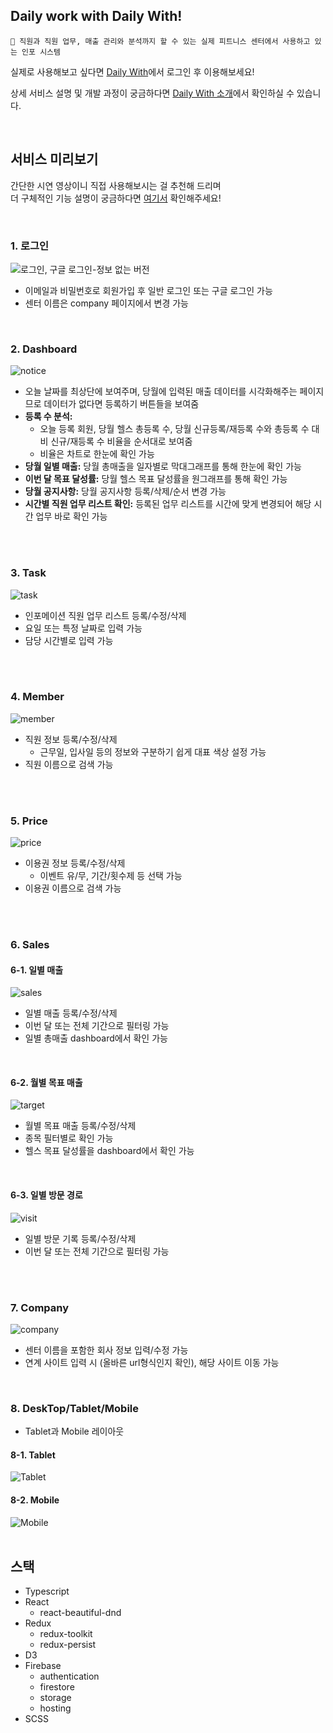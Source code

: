 ## Daily work with Daily With!
```
📍 직원과 직원 업무, 매출 관리와 분석까지 할 수 있는 실제 피트니스 센터에서 사용하고 있는 인포 시스템
```

실제로 사용해보고 싶다면 
[Daily With](https://daily-with-d2d4f.web.app/)에서 로그인 후 이용해보세요!

상세 서비스 설명 및 개발 과정이 궁금하다면
[Daily With 소개](https://bribrie.notion.site/daily-with-4480b1226950464e9f3c583d38196f2e)에서 확인하실 수 있습니다.  

</br>

## 서비스 미리보기
간단한 시연 영상이니 직접 사용해보시는 걸 추천해 드리며  
더 구체적인 기능 설명이 궁금하다면 [여기서](https://bribrie.notion.site/daily-with-4480b1226950464e9f3c583d38196f2e) 확인해주세요!  


</br>

### 1. 로그인

![로그인, 구글 로그인-정보 없는 버전](https://user-images.githubusercontent.com/75575789/213299618-f3b1efd5-1ea9-4230-b1dd-e1b39852d977.gif)
* 이메일과 비밀번호로 회원가입 후 일반 로그인 또는 구글 로그인 가능
* 센터 이름은 company 페이지에서 변경 가능

</br>

### 2. Dashboard
![notice](https://user-images.githubusercontent.com/75575789/213364363-1e96d906-6568-4aa3-9213-1954d5f825cb.gif)

* 오늘 날짜를 최상단에 보여주며, 당월에 입력된 매출 데이터를 시각화해주는 페이지므로 데이터가 없다면 등록하기 버튼들을 보여줌
* **등록 수 분석:** 
  * 오늘 등록 회원, 당월 헬스 총등록 수, 당월 신규등록/재등록 수와 총등록 수 대비 신규/재등록 수 비율을 순서대로 보여줌
  * 비율은 차트로 한눈에 확인 가능
* **당월 일별 매출:** 당월 총매출을 일자별로 막대그래프를 통해 한눈에 확인 가능
* **이번 달 목표 달성률:** 당월 헬스 목표 달성률을 원그래프를 통해 확인 가능
* **당월 공지사항:** 당월 공지사항 등록/삭제/순서 변경 가능
* **시간별 직원 업무 리스트 확인:** 등록된 업무 리스트를 시간에 맞게 변경되어 해당 시간 업무 바로 확인 가능

</br>
</br>

### 3. Task
![task](https://user-images.githubusercontent.com/75575789/213546033-7111494f-1fd5-408e-8ec7-18dc54b42afe.gif)

* 인포메이션 직원 업무 리스트 등록/수정/삭제
* 요일 또는 특정 날짜로 입력 가능
* 담당 시간별로 입력 가능

</br>
</br>

### 4. Member
![member](https://user-images.githubusercontent.com/75575789/213368579-483b8d7e-3482-4e87-836a-611c44f23536.gif)

* 직원 정보 등록/수정/삭제
  * 근무일, 입사일 등의 정보와 구분하기 쉽게 대표 색상 설정 가능
* 직원 이름으로 검색 가능

</br>
</br>

### 5. Price
![price](https://user-images.githubusercontent.com/75575789/213369531-ffdaf3d4-79a9-4706-95db-b7bff8eb3628.gif)

* 이용권 정보 등록/수정/삭제
  * 이벤트 유/무, 기간/횟수제 등 선택 가능 
* 이용권 이름으로 검색 가능

</br>
</br>

### 6. Sales
#### 6-1. 일별 매출
![sales](https://user-images.githubusercontent.com/75575789/213384001-f0bd9dc3-c18c-4428-b6f5-ebd203c0d999.gif)
* 일별 매출 등록/수정/삭제
* 이번 달 또는 전체 기간으로 필터링 가능
* 일별 총매출 dashboard에서 확인 가능
</br>

#### 6-2. 월별 목표 매출
  ![target](https://user-images.githubusercontent.com/75575789/213372315-28134428-858f-45bc-83a3-5f277e5cff40.gif)
  * 월별 목표 매출 등록/수정/삭제
  * 종목 필터별로 확인 가능
  * 헬스 목표 달성률을 dashboard에서 확인 가능
</br>

#### 6-3. 일별 방문 경로
![visit](https://user-images.githubusercontent.com/75575789/213377594-b31e2ae1-3be5-4ff7-a617-5f941c27ba36.gif)
* 일별 방문 기록 등록/수정/삭제 
* 이번 달 또는 전체 기간으로 필터링 가능
</br>
</br>

### 7. Company
![company](https://user-images.githubusercontent.com/75575789/213524099-e978a4d6-24b0-440b-976a-940973016219.gif)
* 센터 이름을 포함한 회사 정보 입력/수정 가능
* 연계 사이트 입력 시 (올바른 url형식인지 확인), 해당 사이트 이동 가능

</br>

### 8. DeskTop/Tablet/Mobile
* Tablet과 Mobile 레이아웃
#### 8-1. Tablet
![Tablet](https://user-images.githubusercontent.com/75575789/213547194-dc3821d9-100e-460e-a884-0b6f79e1ec91.gif)

#### 8-2. Mobile
![Mobile](https://user-images.githubusercontent.com/75575789/213547254-ed90541a-1219-44b1-be71-99623d746c4d.gif)
</br>
</br>

## 스택
* Typescript
* React
  * react-beautiful-dnd
* Redux
  * redux-toolkit
  * redux-persist
* D3
* Firebase
  * authentication
  * firestore
  * storage
  * hosting
* SCSS
